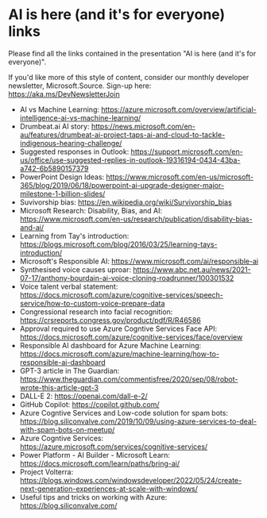 # AI is here (and it's for everyone) links

Please find all the links contained in the presentation "AI is here (and it's for everyone)".

If you'd like more of this style of content, consider our monthly developer newsletter, Microsoft.Source. Sign-up here: https://aka.ms/DevNewsletterJoin

- AI vs Machine Learning: https://azure.microsoft.com/overview/artificial-intelligence-ai-vs-machine-learning/
- Drumbeat.ai AI story: https://news.microsoft.com/en-au/features/drumbeat-ai-project-taps-ai-and-cloud-to-tackle-indigenous-hearing-challenge/
- Suggested responses in Outlook: https://support.microsoft.com/en-us/office/use-suggested-replies-in-outlook-19316194-0434-43ba-a742-6b5890157379
- PowerPoint Design Ideas: https://www.microsoft.com/en-us/microsoft-365/blog/2019/06/18/powerpoint-ai-upgrade-designer-major-milestone-1-billion-slides/
- Suvivorship bias: https://en.wikipedia.org/wiki/Survivorship_bias
- Microsoft Research: Disability, Bias, and AI: https://www.microsoft.com/en-us/research/publication/disability-bias-and-ai/
- Learning from Tay's introduction: https://blogs.microsoft.com/blog/2016/03/25/learning-tays-introduction/
- Microsoft's Responsible AI: https://www.microsoft.com/ai/responsible-ai
- Synthesised voice causes uproar: https://www.abc.net.au/news/2021-07-17/anthony-bourdain-ai-voice-cloning-roadrunner/100301532
- Voice talent verbal statement: https://docs.microsoft.com/azure/cognitive-services/speech-service/how-to-custom-voice-prepare-data
- Congressional research into facial recognition: https://crsreports.congress.gov/product/pdf/R/R46586
- Approval required to use Azure Cogntive Services Face API: https://docs.microsoft.com/azure/cognitive-services/face/overview
- Responsible AI dashboard for Azure Machine Learning: https://docs.microsoft.com/azure/machine-learning/how-to-responsible-ai-dashboard
- GPT-3 article in The Guardian: https://www.theguardian.com/commentisfree/2020/sep/08/robot-wrote-this-article-gpt-3
- DALL-E 2: https://openai.com/dall-e-2/
- GitHub Copilot: https://copilot.github.com/
- Azure Cogntive Services and Low-code solution for spam bots: https://blog.siliconvalve.com/2019/10/09/using-azure-services-to-deal-with-spam-bots-on-meetup/
- Azure Cogntive Services: https://azure.microsoft.com/services/cognitive-services/
- Power Platform - AI Builder - Microsoft Learn: https://docs.microsoft.com/learn/paths/bring-ai/
- Project Volterra: https://blogs.windows.com/windowsdeveloper/2022/05/24/create-next-generation-experiences-at-scale-with-windows/
- Useful tips and tricks on working with Azure: https://blog.siliconvalve.com/
